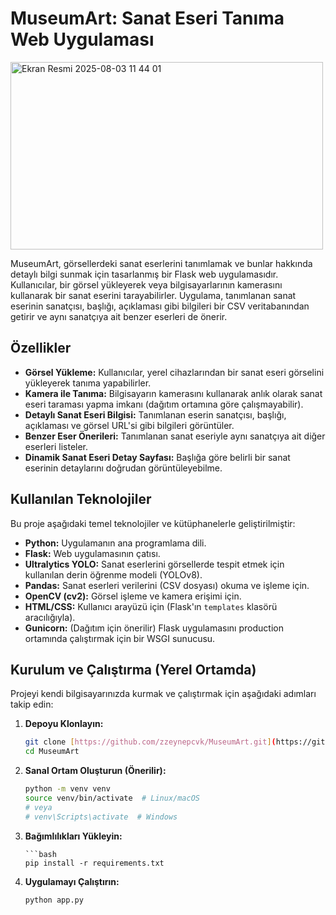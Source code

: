 # MuseumArt: Sanat Eseri Tanıma Web Uygulaması

<img width="500" height="300" alt="Ekran Resmi 2025-08-03 11 44 01" src="https://github.com/user-attachments/assets/05a2fccd-fa8d-42c7-b157-3c8a4cfc7371" />



MuseumArt, görsellerdeki sanat eserlerini tanımlamak ve bunlar hakkında detaylı bilgi sunmak için tasarlanmış bir Flask web uygulamasıdır. Kullanıcılar, bir görsel yükleyerek veya bilgisayarlarının kamerasını kullanarak bir sanat eserini tarayabilirler. Uygulama, tanımlanan sanat eserinin sanatçısı, başlığı, açıklaması gibi bilgileri bir CSV veritabanından getirir ve aynı sanatçıya ait benzer eserleri de önerir.

## Özellikler

* **Görsel Yükleme:** Kullanıcılar, yerel cihazlarından bir sanat eseri görselini yükleyerek tanıma yapabilirler.
* **Kamera ile Tanıma:** Bilgisayarın kamerasını kullanarak anlık olarak sanat eseri taraması yapma imkanı (dağıtım ortamına göre çalışmayabilir).
* **Detaylı Sanat Eseri Bilgisi:** Tanımlanan eserin sanatçısı, başlığı, açıklaması ve görsel URL'si gibi bilgileri görüntüler.
* **Benzer Eser Önerileri:** Tanımlanan sanat eseriyle aynı sanatçıya ait diğer eserleri listeler.
* **Dinamik Sanat Eseri Detay Sayfası:** Başlığa göre belirli bir sanat eserinin detaylarını doğrudan görüntüleyebilme.

## Kullanılan Teknolojiler

Bu proje aşağıdaki temel teknolojiler ve kütüphanelerle geliştirilmiştir:

* **Python:** Uygulamanın ana programlama dili.
* **Flask:** Web uygulamasının çatısı.
* **Ultralytics YOLO:** Sanat eserlerini görsellerde tespit etmek için kullanılan derin öğrenme modeli (YOLOv8).
* **Pandas:** Sanat eserleri verilerini (CSV dosyası) okuma ve işleme için.
* **OpenCV (cv2):** Görsel işleme ve kamera erişimi için.
* **HTML/CSS:** Kullanıcı arayüzü için (Flask'ın `templates` klasörü aracılığıyla).
* **Gunicorn:** (Dağıtım için önerilir) Flask uygulamasını production ortamında çalıştırmak için bir WSGI sunucusu.

## Kurulum ve Çalıştırma (Yerel Ortamda)

Projeyi kendi bilgisayarınızda kurmak ve çalıştırmak için aşağıdaki adımları takip edin:

1.  **Depoyu Klonlayın:**
    ```bash
    git clone [https://github.com/zzeynepcvk/MuseumArt.git](https://github.com/zzeynepcvk/MuseumArt.git)
    cd MuseumArt
    ```

2.  **Sanal Ortam Oluşturun (Önerilir):**
    ```bash
    python -m venv venv
    source venv/bin/activate  # Linux/macOS
    # veya
    # venv\Scripts\activate  # Windows
    ```

4.  **Bağımlılıkları Yükleyin:**
    
    ```
    ```bash
    pip install -r requirements.txt
    ```

5.  **Uygulamayı Çalıştırın:**
    ```bash
    python app.py
    ```
   
